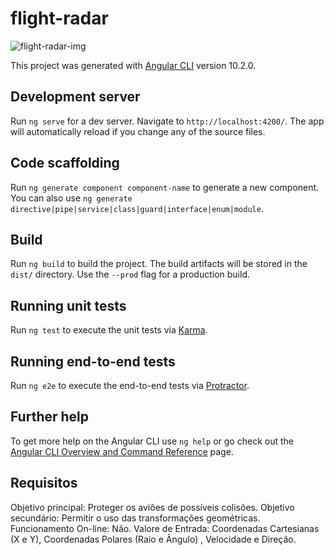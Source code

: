 # flight-radar

![flight-radar-img](https://user-images.githubusercontent.com/54293821/115495815-d62ede80-a23e-11eb-82ee-5dbd99d0505c.jpeg)

This project was generated with [Angular CLI](https://github.com/angular/angular-cli) version 10.2.0.

## Development server

Run `ng serve` for a dev server. Navigate to `http://localhost:4200/`. The app will automatically reload if you change any of the source files.

## Code scaffolding

Run `ng generate component component-name` to generate a new component. You can also use `ng generate directive|pipe|service|class|guard|interface|enum|module`.

## Build

Run `ng build` to build the project. The build artifacts will be stored in the `dist/` directory. Use the `--prod` flag for a production build.

## Running unit tests

Run `ng test` to execute the unit tests via [Karma](https://karma-runner.github.io).

## Running end-to-end tests

Run `ng e2e` to execute the end-to-end tests via [Protractor](http://www.protractortest.org/).

## Further help

To get more help on the Angular CLI use `ng help` or go check out the [Angular CLI Overview and Command Reference](https://angular.io/cli) page.

## Requisitos

Objetivo principal:  Proteger os aviões de possíveis colisões.
Objetivo secundário:  Permitir o uso das transformações geométricas.
Funcionamento On-line:  Não.
Valore de Entrada:  Coordenadas  Cartesianas (X e Y), Coordenadas Polares (Raio e Ângulo) , Velocidade e Direção.

